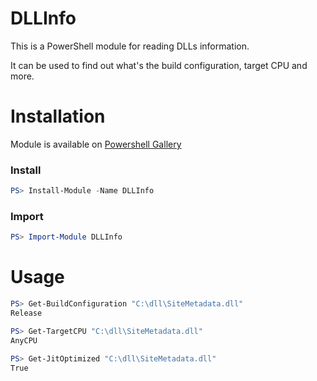 # DLLInfo

This is a PowerShell module for reading DLLs information.

It can be used to find out what's the build configuration, target CPU and more.


# Installation
Module is available on [Powershell Gallery][gallery]

### Install
```powershell
PS> Install-Module -Name DLLInfo
```

### Import
```powershell
PS> Import-Module DLLInfo
```
# Usage


```powershell
PS> Get-BuildConfiguration "C:\dll\SiteMetadata.dll"
Release

PS> Get-TargetCPU "C:\dll\SiteMetadata.dll"
AnyCPU

PS> Get-JitOptimized "C:\dll\SiteMetadata.dll"
True
```

[gallery]: https://www.powershellgallery.com/packages/DLLInfo